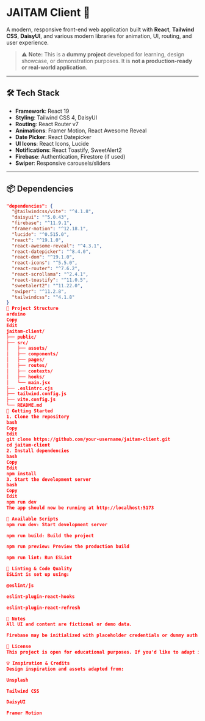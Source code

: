 # JAITAM Client 🚀

A modern, responsive front-end web application built with **React**, **Tailwind CSS**, **DaisyUI**, and various modern libraries for animation, UI, routing, and user experience.

> ⚠️ **Note:** This is a **dummy project** developed for learning, design showcase, or demonstration purposes. It is **not a production-ready or real-world application**.

---

## 🛠 Tech Stack

- **Framework**: React 19
- **Styling**: Tailwind CSS 4, DaisyUI
- **Routing**: React Router v7
- **Animations**: Framer Motion, React Awesome Reveal
- **Date Picker**: React Datepicker
- **UI Icons**: React Icons, Lucide
- **Notifications**: React Toastify, SweetAlert2
- **Firebase**: Authentication, Firestore (if used)
- **Swiper**: Responsive carousels/sliders

---

## 📦 Dependencies

```json
"dependencies": {
  "@tailwindcss/vite": "^4.1.8",
  "daisyui": "^5.0.43",
  "firebase": "^11.9.1",
  "framer-motion": "^12.18.1",
  "lucide": "^0.515.0",
  "react": "^19.1.0",
  "react-awesome-reveal": "^4.3.1",
  "react-datepicker": "^8.4.0",
  "react-dom": "^19.1.0",
  "react-icons": "^5.5.0",
  "react-router": "^7.6.2",
  "react-scrollama": "^2.4.1",
  "react-toastify": "^11.0.5",
  "sweetalert2": "^11.22.0",
  "swiper": "^11.2.8",
  "tailwindcss": "^4.1.8"
}
📁 Project Structure
arduino
Copy
Edit
jaitam-client/
├── public/
├── src/
│   ├── assets/
│   ├── components/
│   ├── pages/
│   ├── routes/
│   ├── contexts/
│   ├── hooks/
│   └── main.jsx
├── .eslintrc.cjs
├── tailwind.config.js
├── vite.config.js
└── README.md
🚀 Getting Started
1. Clone the repository
bash
Copy
Edit
git clone https://github.com/your-username/jaitam-client.git
cd jaitam-client
2. Install dependencies
bash
Copy
Edit
npm install
3. Start the development server
bash
Copy
Edit
npm run dev
The app should now be running at http://localhost:5173

🧪 Available Scripts
npm run dev: Start development server

npm run build: Build the project

npm run preview: Preview the production build

npm run lint: Run ESLint

🧠 Linting & Code Quality
ESLint is set up using:

@eslint/js

eslint-plugin-react-hooks

eslint-plugin-react-refresh

📌 Notes
All UI and content are fictional or demo data.

Firebase may be initialized with placeholder credentials or dummy auth logic.

📄 License
This project is open for educational purposes. If you'd like to adapt it, please credit original sources where applicable.

💡 Inspiration & Credits
Design inspiration and assets adapted from:

Unsplash

Tailwind CSS

DaisyUI

Framer Motion